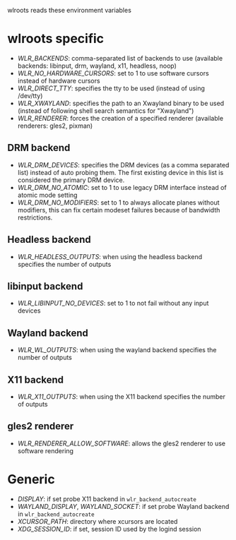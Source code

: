 wlroots reads these environment variables

# wlroots specific

* *WLR_BACKENDS*: comma-separated list of backends to use (available backends:
  libinput, drm, wayland, x11, headless, noop)
* *WLR_NO_HARDWARE_CURSORS*: set to 1 to use software cursors instead of
  hardware cursors
* *WLR_DIRECT_TTY*: specifies the tty to be used (instead of using /dev/tty)
* *WLR_XWAYLAND*: specifies the path to an Xwayland binary to be used (instead
  of following shell search semantics for "Xwayland")
* *WLR_RENDERER*: forces the creation of a specified renderer (available
  renderers: gles2, pixman)

## DRM backend

* *WLR_DRM_DEVICES*: specifies the DRM devices (as a comma separated list)
  instead of auto probing them. The first existing device in this list is
  considered the primary DRM device.
* *WLR_DRM_NO_ATOMIC*: set to 1 to use legacy DRM interface instead of atomic
  mode setting
* *WLR_DRM_NO_MODIFIERS*: set to 1 to always allocate planes without modifiers,
  this can fix certain modeset failures because of bandwidth restrictions.

## Headless backend

* *WLR_HEADLESS_OUTPUTS*: when using the headless backend specifies the number
  of outputs

## libinput backend

* *WLR_LIBINPUT_NO_DEVICES*: set to 1 to not fail without any input devices

## Wayland backend

* *WLR_WL_OUTPUTS*: when using the wayland backend specifies the number of outputs

## X11 backend

* *WLR_X11_OUTPUTS*: when using the X11 backend specifies the number of outputs

## gles2 renderer

* *WLR_RENDERER_ALLOW_SOFTWARE*: allows the gles2 renderer to use software
  rendering

# Generic

* *DISPLAY*: if set probe X11 backend in `wlr_backend_autocreate`
* *WAYLAND_DISPLAY*, *WAYLAND_SOCKET*: if set probe Wayland backend in
  `wlr_backend_autocreate`
* *XCURSOR_PATH*: directory where xcursors are located
* *XDG_SESSION_ID*: if set, session ID used by the logind session
